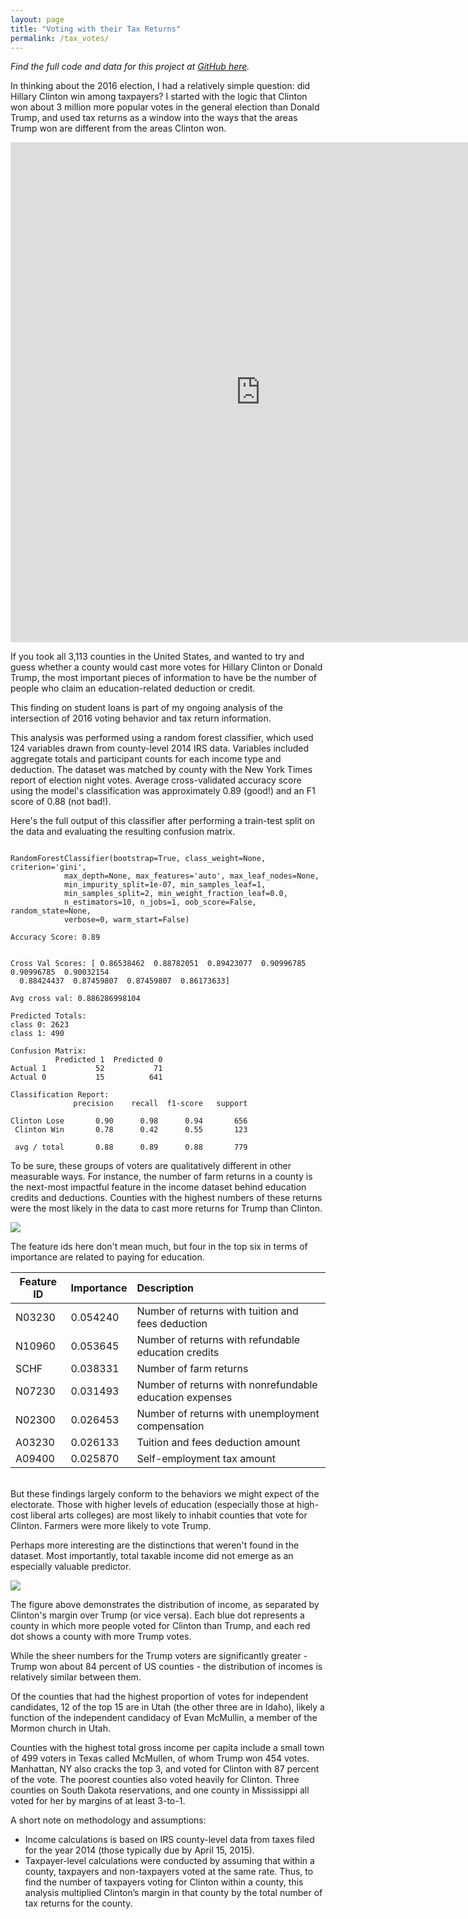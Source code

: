 ```yaml
---
layout: page
title: "Voting with their Tax Returns"
permalink: /tax_votes/
---
```

*Find the full code and data for this project at [GitHub here](https://github.com/austinbrian/portfolio/tree/master/tax_votes).*


In thinking about the 2016 election, I had a relatively simple question: did Hillary Clinton win among taxpayers? I started with the logic that Clinton won about 3 million more popular votes in the general election than Donald Trump, and used tax returns as a window into the ways that the areas Trump won are different from the areas Clinton won.

<iframe width="800" height="800" src="https://public.tableau.com/views/Clinton-TrumpMarginbyCounty/Story1?:embed=y&:display_count=yes" frameborder="0" allowfullscreen></iframe>

If you took all 3,113 counties in the United States, and wanted to try and guess whether a county would cast more votes for Hillary Clinton or Donald Trump, the most important pieces of information to have be the number of people who claim an education-related deduction or credit.

This finding on student loans is part of my ongoing analysis of the intersection of 2016 voting behavior and tax return information.

This analysis was performed using a random forest classifier, which used 124 variables drawn from county-level 2014 IRS data. Variables included aggregate totals and participant counts for each income type and deduction. The dataset was matched by county with the New York Times report of election night votes. Average cross-validated accuracy score using the model's classification was approximately 0.89 (good!) and an F1 score of 0.88 (not bad!).   

Here's the full output of this classifier after performing a train-test split on the data and evaluating the resulting confusion matrix.
```

RandomForestClassifier(bootstrap=True, class_weight=None, criterion='gini',
            max_depth=None, max_features='auto', max_leaf_nodes=None,
            min_impurity_split=1e-07, min_samples_leaf=1,
            min_samples_split=2, min_weight_fraction_leaf=0.0,
            n_estimators=10, n_jobs=1, oob_score=False, random_state=None,
            verbose=0, warm_start=False)

Accuracy Score:	0.89


Cross Val Scores: [ 0.86538462  0.88782051  0.89423077  0.90996785  0.90996785  0.90032154
  0.88424437  0.87459807  0.87459807  0.86173633]

Avg cross val: 0.886286998104

Predicted Totals:
class 0: 2623
class 1: 490

Confusion Matrix:
          Predicted 1  Predicted 0
Actual 1           52           71
Actual 0           15          641

Classification Report:
              precision    recall  f1-score   support

Clinton Lose       0.90      0.98      0.94       656
 Clinton Win       0.78      0.42      0.55       123

 avg / total       0.88      0.89      0.88       779

```


To be sure, these groups of voters are qualitatively different in other measurable ways. For instance, the number of farm returns in a county is the next-most impactful feature in the income dataset behind education credits and deductions. Counties with the highest numbers of these returns were the most likely in the data to cast more returns for Trump than Clinton.

![](https://raw.githubusercontent.com/austinbrian/blog/master/images/clinton_feature_importances_bar.png)

The feature ids here don't mean much, but four in the top six in terms of importance are related to paying for education.

Feature ID | Importance| Description
----|----|:----|
N03230 | 0.054240| Number of returns with tuition and fees deduction
N10960| 0.053645| Number of returns with refundable education credits
 SCHF| 0.038331|Number of farm returns
N07230 | 0.031493| Number of returns with nonrefundable education expenses
N02300 | 0.026453|Number of returns with unemployment compensation
A03230 | 0.026133|Tuition and fees deduction amount
A09400 | 0.025870|Self-employment tax amount

<br>
But these findings largely conform to the behaviors we might expect of the electorate. Those with higher levels of education (especially those at high-cost liberal arts colleges) are most likely to inhabit counties that vote for Clinton. Farmers were more likely to vote Trump.

Perhaps more interesting are the distinctions that weren't found in the dataset. Most importantly, total taxable income did not emerge as an especially valuable predictor.   


![](https://raw.githubusercontent.com/austinbrian/blog/master/images/agi_pp_vs_clinton.png)
<br>

The figure above demonstrates the distribution of income, as separated by Clinton's margin over Trump (or vice versa). Each blue dot represents a county in which more people voted for Clinton than Trump, and each red dot shows a county with more Trump votes.

While the sheer numbers for the Trump voters are significantly greater - Trump won about 84 percent of US counties - the distribution of incomes is relatively similar between them.

Of the counties that had the highest proportion of votes for independent candidates, 12 of the top 15 are in Utah (the other three are in Idaho), likely a function of the independent candidacy of Evan McMullin, a member of the Mormon church in Utah.

Counties with the highest total gross income per capita include a small town of 499 voters in Texas called McMullen, of whom Trump won 454 votes. Manhattan, NY also cracks the top 3, and voted for Clinton with 87 percent of the vote.
The poorest counties also voted heavily for Clinton. Three counties on South Dakota reservations, and one county in Mississippi all voted for her by margins of at least 3-to-1.



A short note on methodology and assumptions:

* Income calculations is based on IRS county-level data from taxes filed for the year 2014 (those typically due by April 15, 2015).
* Taxpayer-level calculations were conducted by assuming that within a county, taxpayers and non-taxpayers voted at the same rate. Thus, to find the number of taxpayers voting for Clinton within a county, this analysis multiplied Clinton’s margin in that county by the total number of tax returns for the county.
